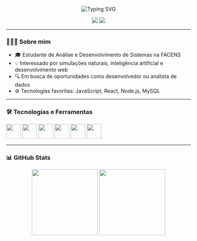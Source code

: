 <!-- Título animado -->
<p align="center">
  <img src="https://readme-typing-svg.herokuapp.com?font=Fira+Code&weight=500&size=24&pause=1000&color=4F4F4F&center=true&vCenter=true&width=500&lines=Olá,+eu+sou+Henrico+Sanches!;Desenvolvedor+em+formação; Apaixonado+por+tecnologia+e+inovação" alt="Typing SVG" />
</p>

<!-- Badges -->
<p align="center">
  <img src="https://img.shields.io/badge/JavaScript-2023-F7DF1E?style=flat&logo=javascript&logoColor=black"/>
  <img src="https://img.shields.io/badge/Estudante-ADS%20FACENS-purple?style=flat"/>
</p>

---

### 👨🏻‍💻 Sobre mim

- 🎓 Estudante de Análise e Desenvolvimento de Sistemas na FACENS  
- 💡 Interessado por simulações naturais, inteligência artificial e desenvolvimento web  
- 🔍 Em busca de oportunidades como desenvolvedor ou analista de dados  
- ⚙️ Tecnologias favoritas: JavaScript, React, Node.js, MySQL  

---

### 🛠️ Tecnologias e Ferramentas

<p align="left">
  <img src="https://cdn.jsdelivr.net/gh/devicons/devicon/icons/javascript/javascript-original.svg" width="40"/>
  <img src="https://cdn.jsdelivr.net/gh/devicons/devicon/icons/react/react-original.svg" width="40"/>
  <img src="https://cdn.jsdelivr.net/gh/devicons/devicon/icons/nodejs/nodejs-original.svg" width="40"/>
  <img src="https://cdn.jsdelivr.net/gh/devicons/devicon/icons/mysql/mysql-original.svg" width="40"/>
  <img src="https://cdn.jsdelivr.net/gh/devicons/devicon/icons/git/git-original.svg" width="40"/>
  <img src="https://cdn.jsdelivr.net/gh/devicons/devicon/icons/github/github-original.svg" width="40"/>
</p>

---

### 📊 GitHub Stats

<p align="center">
  <img height="180em" src="https://github-readme-stats.vercel.app/api?username=HenricoSanches&show_icons=true&theme=dark&count_private=true"/>
  <img height="180em" src="https://github-readme-stats.vercel.app/api/top-langs/?username=HenricoSanches&layout=compact&theme=dark"/>
</p>
